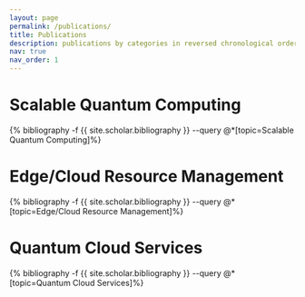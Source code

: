 ```yaml
---
layout: page
permalink: /publications/
title: Publications
description: publications by categories in reversed chronological order. generated by jekyll-scholar.
nav: true
nav_order: 1
---
```

<!-- _pages/publications.md -->
<div class="publications">
<h1>Scalable Quantum Computing</h1>
{% bibliography -f {{ site.scholar.bibliography }} --query @*[topic=Scalable Quantum Computing]%}
</div>

<div class="publications">
<h1>Edge/Cloud Resource Management</h1>
{% bibliography -f {{ site.scholar.bibliography }} --query @*[topic=Edge/Cloud Resource Management]%}
</div>

<div class="publications">
<h1>Quantum Cloud Services</h1>
{% bibliography -f {{ site.scholar.bibliography }} --query @*[topic=Quantum Cloud Services]%}
</div>
